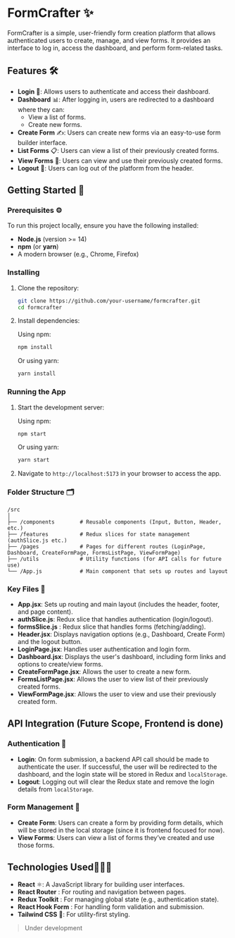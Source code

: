 # FormCrafter ✨

FormCrafter is a simple, user-friendly form creation platform that allows authenticated users to create, manage, and view forms. It provides an interface to log in, access the dashboard, and perform form-related tasks.

## Features 🛠️

- **Login** 🔑: Allows users to authenticate and access their dashboard.
- **Dashboard** 📊: After logging in, users are redirected to a dashboard where they can:
  - View a list of forms.
  - Create new forms.
- **Create Form** ✍️: Users can create new forms via an easy-to-use form builder interface.
- **List Forms** 📋: Users can view a list of their previously created forms.
- **View Forms** 👀: Users can view and use their previously created forms.
- **Logout** 🚪: Users can log out of the platform from the header.

## Getting Started 🚀

### Prerequisites ⚙️

To run this project locally, ensure you have the following installed:

- **Node.js** (version >= 14)
- **npm** (or **yarn**)
- A modern browser (e.g., Chrome, Firefox)

### Installing 

1. Clone the repository:

   ```bash
   git clone https://github.com/your-username/formcrafter.git
   cd formcrafter
   ```

2. Install dependencies:

   Using npm:
   ```bash
   npm install
   ```

   Or using yarn:
   ```bash
   yarn install
   ```

### Running the App 

1. Start the development server:

   Using npm:
   ```bash
   npm start
   ```

   Or using yarn:
   ```bash
   yarn start
   ```

2. Navigate to `http://localhost:5173` in your browser to access the app.

### Folder Structure 🗂️

```
/src
│
├── /components        # Reusable components (Input, Button, Header, etc.)
├── /features          # Redux slices for state management (authSlice.js etc.)
├── /pages             # Pages for different routes (LoginPage, Dashboard, CreateFormPage, FormsListPage, ViewFormPage)
├── /utils             # Utility functions (for API calls for future use)
└── /App.js            # Main component that sets up routes and layout
```

### Key Files 📃

- **App.jsx**: Sets up routing and main layout (includes the header, footer, and page content).
- **authSlice.js**: Redux slice that handles authentication (login/logout).
- **formsSlice.js** :  Redux slice that handles forms (fetching/adding).
- **Header.jsx**: Displays navigation options (e.g., Dashboard, Create Form) and the logout button.
- **LoginPage.jsx**: Handles user authentication and login form.
- **Dashboard.jsx**: Displays the user's dashboard, including form links and options to create/view forms.
- **CreateFormPage.jsx**: Allows the user to create a new form.
- **FormsListPage.jsx**: Allows the user to view list of their previously created forms.
- **ViewFormPage.jsx**: Allows the user to view and use their previously created form.

## API Integration (Future Scope, Frontend is done) 

### Authentication 🔐

- **Login**: On form submission, a backend API call should be made to authenticate the user. If successful, the user will be redirected to the dashboard, and the login state will be stored in Redux and `localStorage`.
- **Logout**: Logging out will clear the Redux state and remove the login details from `localStorage`.

### Form Management 📝

- **Create Form**: Users can create a form by providing form details, which will be stored in the local storage (since it is frontend focused for now).
- **View Forms**: Users can view a list of forms they’ve created and use those forms.

## Technologies Used👩🏻‍💻

- **React** ⚛️: A JavaScript library for building user interfaces.
- **React Router** : For routing and navigation between pages.
- **Redux Toolkit** : For managing global state (e.g., authentication state).
- **React Hook Form** : For handling form validation and submission.
- **Tailwind CSS** 🎨: For utility-first styling.

> Under development